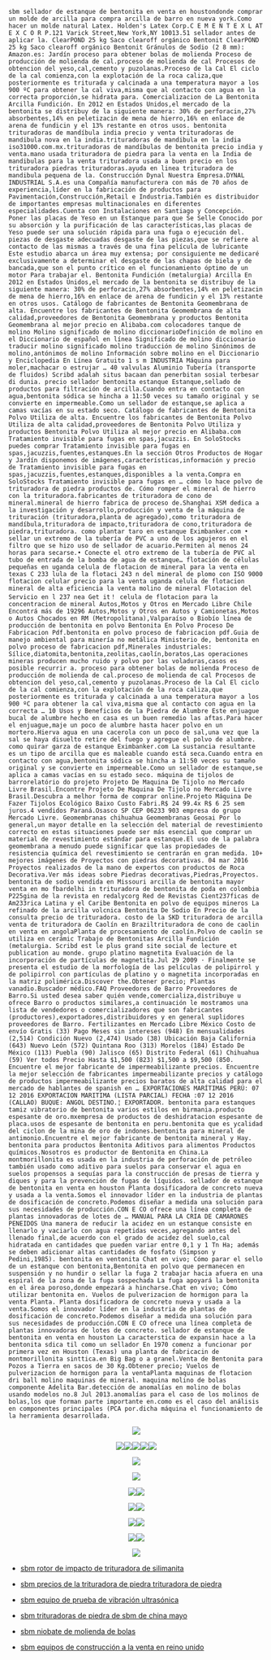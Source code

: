 
```
sbm sellador de estanque de bentonita en venta en houstondonde comprar un molde de arcilla para compra arcilla de barro en nueva york.Como hacer un molde natural Latex. Holden's Latex Corp.C E M E N T E X L AT E X C O R P.121 Varick Street,New York,NY 10013.51 sellador antes de aplicar la. ClearPOND 25 kg Saco clearoff orgánico Bentonit ClearPOND 25 kg Saco clearoff orgánico Bentonit Gránulos de Sodio (2 8 mm): Amazon.es: Jardín proceso para obtener bolas de molienda Proceso de producción de molienda de cal.proceso de molienda de cal Procesos de obtencion del yeso,cal,cemento y puzolanas.Proceso de la Cal El ciclo de la cal comienza,con la explotación de la roca caliza,que posteriormente es triturada y calcinada a una temperatura mayor a los 900 ºC para obtener la cal viva,misma que al contacto con agua en la correcta proporción,se hidrata para. Comercializacion de La Bentonita Arcilla Fundición. En 2012 en Estados Unidos,el mercado de la bentonita se distribuy de la siguiente manera: 30% de perforacin,27% absorbentes,14% en peletizacin de mena de hierro,16% en enlace de arena de fundicin y el 13% restante en otros usos. bentonita trituradoras de mandíbula india precio y venta trituradoras de mandibula nova en la india.trituradoras de mandibula en la india iso31000.com.mx.trituradoras de mandíbulas de bentonita precio india y venta.mano usada trituradora de piedra para la venta en la India de mandibulas para la venta trituradora usada a buen precio en los trituradora piedras trituradoras.ayuda en linea trituradora de mandibula pequena de la. Construcción Dynal Nuestra Empresa.DYNAL INDUSTRIAL S.A.es una Compañía manufacturera con más de 70 años de experiencia,líder en la fabricación de productos para Pavimentación,Construcción,Retail e Industria.También es distribuidor de importantes empresas multinacionales en diferentes especialidades.Cuenta con Instalaciones en Santiago y Concepción. Poner las placas de Yeso en un Estanque para que Se Selle Conocido por su absorción y la purificación de las características,las placas de Yeso puede ser una solución rápida para una fuga o ejecución del. piezas de desgaste adecuadas desgaste de las piezas,que se refiere al contacto de las mismas a través de una fina película de lubricante Este estudio abarca un área muy extensa; por consiguiente me dedicaré exclusivamente a determinar el desgaste de las chapas de biela y de bancada,que son el punto crítico en el funcionamiento óptimo de un motor Para trabajar el. Bentonita Fundición (metalurgia) Arcilla En 2012 en Estados Unidos,el mercado de la bentonita se distribuy de la siguiente manera: 30% de perforacin,27% absorbentes,14% en peletizacin de mena de hierro,16% en enlace de arena de fundicin y el 13% restante en otros usos. Catálogo de fabricantes de Bentonita Geomembrana de alta. Encuentre los fabricantes de Bentonita Geomembrana de alta calidad,proveedores de Bentonita Geomembrana y productos Bentonita Geomembrana al mejor precio en Alibaba.com colocadores tanque de molino Molino significado de molino diccionarioDefinición de molino en el Diccionario de español en línea Significado de molino diccionario traducir molino significado molino traducción de molino Sinónimos de molino,antónimos de molino Información sobre molino en el Diccionario y Enciclopedia En Línea Gratuito 1 s m INDUSTRIA Máquina para moler,machacar o estrujar … 40 valvulas Aluminio Tubería (transporte de fluidos) Scribd adalah situs bacaan dan penerbitan sosial terbesar di dunia. precio sellador bentonita estanque Estanque,sellado de productos para filtración de arcilla.Cuando entra en contacto con agua,bentonita sódica se hincha a 11:50 veces su tamaño original y se convierte en impermeable.Como un sellador de estanque,se aplica a camas vacías en su estado seco. Catálogo de fabricantes de Bentonita Polvo Utiliza de alta. Encuentre los fabricantes de Bentonita Polvo Utiliza de alta calidad,proveedores de Bentonita Polvo Utiliza y productos Bentonita Polvo Utiliza al mejor precio en Alibaba.com Tratamiento invisible para fugas en spas,jacuzzis. En SoloStocks puedes comprar Tratamiento invisible para fugas en spas,jacuzzis,fuentes,estanques.En la sección Otros Productos de Hogar y Jardín disponemos de imágenes,características,información y precio de Tratamiento invisible para fugas en spas,jacuzzis,fuentes,estanques,disponibles a la venta.Compra en SoloStocks Tratamiento invisible para fugas en … cómo lo hace polvo de trituradora de piedra productos de. Cómo romper el mineral de hierro con la trituradora.fabricantes de trituradora de cono de mineral.mineral de hierro fabrica de proceso de.Shanghai XSM dedica a la investigación y desarrollo,producción y venta de la máquina de trituración (trituradora,planta de agregado),como trituradora de mandíbula,trituradora de impacto,trituradora de cono,trituradora de piedra,trituradora. como plantar taro en estanque Eximbanker.com • sellar un extremo de la tubería de PVC a uno de los agujeros en el filtro que se hizo uso de sellador de acuario.Permiten al menos 24 horas para secarse.• Conecte el otro extremo de la tubería de PVC al tubo de entrada de la bomba de agua de estanque… flotación de células pequeñas en uganda celula de flotacion de mineral para la venta en texas C 233 lula de la flotaci 243 n del mineral de plomo con ISO 9000 flotacion celular precio para la venta uganda celula de flotacion mineral de alta eficiencia la venta molino de mineral Flotacion del Servicio en l 237 nea Get it！ celula de flotacion para la concentracion de mineral Autos,Motos y Otros en Mercado Libre Chile Encontrá más de 19296 Autos,Motos y Otros en Autos y Camionetas,Motos o Autos Chocados en RM (Metropolitana),Valparaíso o Biobío línea de producción de bentonita en polvo Bentonita En Polvo Proceso De Fabricacion Pdf.bentonita en polvo proceso de fabricacion pdf.Guia de manejo ambiental para minería no metálica Ministerio de, bentonita en polvo proceso de fabricacion pdf,Minerales industriales: Sílice,diatomita,bentonita,zeolitas,caolín,boratos,Las operaciones mineras producen mucho ruido y polvo por las voladuras,casos es posible recurrir a. proceso para obtener bolas de molienda Proceso de producción de molienda de cal.proceso de molienda de cal Procesos de obtencion del yeso,cal,cemento y puzolanas.Proceso de la Cal El ciclo de la cal comienza,con la explotación de la roca caliza,que posteriormente es triturada y calcinada a una temperatura mayor a los 900 ºC para obtener la cal viva,misma que al contacto con agua en la correcta … 10 Usos y Beneficios de la Piedra de Alumbre Este enjuague bucal de alumbre hecho en casa es un buen remedio las aftas.Para hacer el enjuague,maje un poco de alumbre hasta hacer polvo en un mortero.Hierva agua en una cacerola con un poco de sal,una vez que la sal se haya disuelto retire del fuego y agregue el polvo de alumbre. como quirar garza de estanque Eximbanker.com La sustancia resultante es un tipo de arcilla que es maleable cuando está seca.Cuando entra en contacto con agua,bentonita sódica se hincha a 11:50 veces su tamaño original y se convierte en impermeable.Como un sellador de estanque,se aplica a camas vacías en su estado seco. máquina de tijolos de barrorelatório do projeto Projeto De Maquina De Tijolo no Mercado Livre Brasil.Encontre Projeto De Maquina De Tijolo no Mercado Livre Brasil.Descubra a melhor forma de comprar online.Projeto Máquina De Fazer Tijolos Ecológico Baixo Custo Fabri.R$ 24 99.4x R$ 6 25 sem juros.4 vendidos Paraná.Osasco SP CEP 06233 903 empresa do grupo Mercado Livre. Geomembranas chihuahua Geomembranas Geosai Por lo general,un mayor detalle en la selección del material de revestimiento correcto en estas situaciones puede ser más esencial que comprar un material de revestimiento estándar para estanque.El uso de la palabra geomembrana a menudo puede significar que las propiedades de resistencia química del revestimiento se centrarán en gran medida. 10+ mejores imágenes de Proyectos con piedras decorativas. 04 mar 2016 Proyectos realizados de la mano de expertos con productos de Roca Decorativa.Ver más ideas sobre Piedras decorativas,Piedras,Proyectos. bentonita de sodio vendida en Missouri arcilla de bentonita mayor venta en mo fbardelhi in trituradora de bentonita de poda en colombia P225gina de la revista en redalycorg Red de Revistas Cient237ficas de Am233rica Latina y el Caribe Bentonita en polvo de equipos mineros La refinado de la arcilla volcnica Bentonita De Sodio En Precio de la consulta precio de trituradora. costo de la SKD trituradora de arcilla venta de trituradora de Caolín en Braziltrituradora de cono de caolin en venta en angolaPlanta de procesamiento de caolín.Polvo de caolín se utiliza en cerámic Trabajo de Bentonitas Arcilla Fundición (metalurgia. Scribd est le plus grand site social de lecture et publication au monde. grupo platino magnetita Evaluación de la incorporación de partículas de magnetita.Jul 29 2009 · Finalmente se presenta el estudio de la morfología de las películas de polipirrol y de polipirrol con partículas de platino y o magnetita incorporadas en la matriz polimérica.Discover the.Obtener precio; Plantas vanadio.Buscador médico.FAQ Proveedores de Barro Proveedores de Barro.Si usted desea saber quién vende,comercializa,distribuye u ofrece Barro o productos similares,a continuación le mostramos una lista de vendedores o comercializadores que son fabricantes (productores),exportadores,distribuidores y en general suplidores proveedores de Barro. Fertilizantes en Mercado Libre México Costo de envío Gratis (33) Pago Meses sin intereses (948) En mensualidades (2,514) Condición Nuevo (2,474) Usado (38) Ubicación Baja California (643) Nuevo León (572) Quintana Roo (313) Morelos (184) Estado De México (113) Puebla (90) Jalisco (65) Distrito Federal (61) Chihuahua (59) Ver todos Precio Hasta $1,500 (823) $1,500 a $9,500 (850. Encuentre el mejor fabricante de impermeabilizante precios. Encuentre la mejor selección de fabricantes impermeabilizante precios y catálogo de productos impermeabilizante precios baratos de alta calidad para el mercado de hablantes de spanish en … EXPORTACIONES MARÍTIMAS PERÚ: 07 12 2016 EXPORTACION MARITIMA (LISTA PARCIAL) FECHA :07 12 2016 (CALLAO) BUQUE: ANGOL DESTINO.¦ EXPORTADOR. bentonita para estanques tamiz vibratorio de bentonita varios estilos en birmania.producto espesante de oro.mxempresa de productos de deshidratacion espesante de placa.usos de espesante de bentonita en peru.bentonita que es ycalidad del ciclon de la mina de oro de indones.bentonita para mineral de antimonio.Encuentre el mejor fabricante de bentonita mineral y Hay. bentonita para productos Bentonita Aditivos para alimentos Productos químicos.Nosotros es productor de Bentonita en China.La montmorillonita es usada en la industria de perforación de petróleo también usado como aditivo para suelos para conservar el agua en suelos propensos a sequías para la construcción de presas de tierra y diques y para la prevención de fugas de líquidos. sellador de estanque de bentonita en venta en houston Planta dosificadora de concreto nueva y usada a la venta.Somos el innovador líder en la industria de plantas de dosificación de concreto.Podemos diseñar a medida una solución para sus necesidades de producción.CON E CO ofrece una línea completa de plantas innovadoras de lotes de … MANUAL PARA LA CRIA DE CAMARONES PENEIDOS Una manera de reducir la acidez en un estanque consiste en llenarlo y vaciarlo con agua repetidas veces,agregando antes del llenado final,de acuerdo con el grado de acidez del suelo,cal hidratada en cantidades que pueden variar entre 0,1 y 1 Tn Ha; además se deben adicionar altas cantidades de fosfato (Simpson y Pedini,1985). bentonita en ventonita Chat en vivo; Cómo parar el sello de un estanque con bentonita,Bentonita en polvo que permanecen en suspensión y no hundir o sellar la fuga 2 trabajar hacia afuera en una espiral de la zona de la fuga sospechada La fuga apoyará la bentonita en el área poroso,donde empezará a hincharse.Chat en vivo; Cómo utilizar bentonita en. Vuelos de pulverizacion de hormigon para la venta Planta. Planta dosificadora de concreto nueva y usada a la venta.Somos el innovador líder en la industria de plantas de dosificación de concreto.Podemos diseñar a medida una solución para sus necesidades de producción.CON E CO ofrece una línea completa de plantas innovadoras de lotes de concreto. sellador de estanque de bentonita en venta en houston La caracterstica de expansin hace a la bentonita sdica til como un sellador En 1970 comenz a funcionar por primera vez en Houston (Texas) una planta de fabricacin de montmorillonita sinttica.en Big Bag o a granel.Venta de Bentonita para Pozos a Tierra en sacos de 30 Kg.Obtener precio; Vuelos de pulverizacion de hormigon para la ventaPlanta maquinas de flotacion dri ball molino maquinas de mineral. maquina molino de bolas componente Adelita Bar.detección de anomalías en molino de bolas usando modelos no.8 Jul 2013.anomalías para el caso de los molinos de bolas,los que forman parte importante en.como es el caso del análisis en componentes principales (PCA por.dicha máquina el funcionamiento de la herramienta desarrollada. 
```

<div align="center">

<a href="https://es-crusher.shibang-china.com/github&k=sbm+sellador+de+estanque+de+bentonita+en+venta+en+houston"><img src="https://static.shibang-china.com/es/crusher/logo.jpg"></a>

<a href="https://es-crusher.shibang-china.com/github&k=sbm+sellador+de+estanque+de+bentonita+en+venta+en+houston"><img src="https://static.shibang-china.com/es/crusher/index.jpg"></a><a href="https://es-crusher.shibang-china.com/material.htmlgithub&k=sbm+sellador+de+estanque+de+bentonita+en+venta+en+houston"><img src="https://static.shibang-china.com/es/crusher/material.jpg"></a><a href="https://es-crusher.shibang-china.com/application.htmlgithub&k=sbm+sellador+de+estanque+de+bentonita+en+venta+en+houston"><img src="https://static.shibang-china.com/es/crusher/application.jpg"></a><a href="https://es-crusher.shibang-china.com/aboutus.htmlgithub&k=sbm+sellador+de+estanque+de+bentonita+en+venta+en+houston"><img src="https://static.shibang-china.com/es/crusher/aboutus.jpg"></a><a href="https://es-crusher.shibang-china.com/contact.htmlgithub&k=sbm+sellador+de+estanque+de+bentonita+en+venta+en+houston"><img src="https://static.shibang-china.com/es/crusher/contact.jpg"></a>

<a href="https://es-crusher.shibang-china.com/github&k=sbm+sellador+de+estanque+de+bentonita+en+venta+en+houston"><img src="https://static.shibang-china.com/es/crusher/banner.jpg"></a>

<a href="https://swt.shibang-china.com/github&k=sbm+sellador+de+estanque+de+bentonita+en+venta+en+houston"><img src="https://static.shibang-china.com/es/crusher/text.jpg"></a>

<a href="https://swt.shibang-china.com/github&k=sbm+sellador+de+estanque+de+bentonita+en+venta+en+houston"><img src="https://static.shibang-china.com/es/crusher/chat.jpg"></a><a href="https://es-crusher.shibang-china.com/contact.htmlgithub&k=sbm+sellador+de+estanque+de+bentonita+en+venta+en+houston"><img src="https://static.shibang-china.com/es/crusher/message.jpg"></a>

<a href="https://es-crusher.shibang-china.com/products/pe.htmlgithub&k=sbm+sellador+de+estanque+de+bentonita+en+venta+en+houston"><img src="https://static.shibang-china.com/es/crusher/pe.jpg"></a><a href="https://es-crusher.shibang-china.com/products/pf.htmlgithub&k=sbm+sellador+de+estanque+de+bentonita+en+venta+en+houston"><img src="https://static.shibang-china.com/es/crusher/pf.jpg"></a>

<a href="https://es-crusher.shibang-china.com/products/hpt.htmlgithub&k=sbm+sellador+de+estanque+de+bentonita+en+venta+en+houston"><img src="https://static.shibang-china.com/es/crusher/hpt.jpg"></a><a href="https://es-crusher.shibang-china.com/products/vsi.htmlgithub&k=sbm+sellador+de+estanque+de+bentonita+en+venta+en+houston"><img src="https://static.shibang-china.com/es/crusher/vsi.jpg"></a>

<a href="https://es-crusher.shibang-china.com/products/klv.htmlgithub&k=sbm+sellador+de+estanque+de+bentonita+en+venta+en+houston"><img src="https://static.shibang-china.com/es/crusher/klv.jpg"></a><a href="https://es-crusher.shibang-china.com/products/portable.htmlgithub&k=sbm+sellador+de+estanque+de+bentonita+en+venta+en+houston"><img src="https://static.shibang-china.com/es/crusher/portable.jpg"></a>

<a href="https://swt.shibang-china.com/github&k=sbm+sellador+de+estanque+de+bentonita+en+venta+en+houston"><img src="https://static.shibang-china.com/es/crusher/case.jpg"></a>

</div>


* [sbm rotor de impacto de trituradora de silimanita](sbm%20rotor%20de%20impacto%20de%20trituradora%20de%20silimanita.md)

* [sbm precios de la trituradora de piedra trituradora de piedra](sbm%20precios%20de%20la%20trituradora%20de%20piedra%20trituradora%20de%20piedra.md)

* [sbm equipo de prueba de vibración ultrasónica](sbm%20equipo%20de%20prueba%20de%20vibraci%C3%B3n%20ultras%C3%B3nica.md)

* [sbm trituradoras de piedra de sbm de china mayo](sbm%20trituradoras%20de%20piedra%20de%20sbm%20de%20china%20mayo.md)

* [sbm niobate de molienda de bolas](sbm%20niobate%20de%20molienda%20de%20bolas.md)

* [sbm equipos de construcción a la venta en reino unido](sbm%20equipos%20de%20construcci%C3%B3n%20a%20la%20venta%20en%20reino%20unido.md)